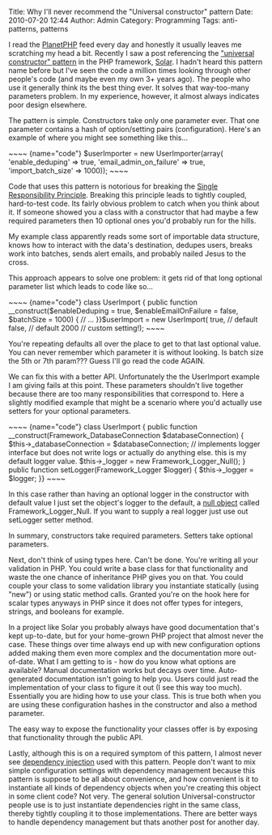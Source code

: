 Title: Why I'll never recommend the "Universal constructor" pattern
Date: 2010-07-20 12:44
Author: Admin
Category: Programming
Tags: anti-patterns, patterns

I read the [PlanetPHP][] feed every day and honestly it usually leaves
me scratching my head a bit. Recently I saw a post referencing the
["universal constructor" pattern][] in the PHP framework, [Solar][]. I
hadn't heard this pattern name before but I've seen the code a million
times looking through other people's code (and maybe even my own 3+
years ago). The people who use it generally think its the best thing
ever. It solves that way-too-many parameters problem. In my experience,
however, it almost always indicates poor design elsewhere.

</p>

The pattern is simple. Constructors take only one parameter ever. That
one parameter contains a hash of option/setting pairs (configuration).
Here's an example of where you might see something like this...

</p>

<p>
~~~~ {name="code"}
$userImporter = new UserImporter(array(    'enable_deduping' => true,    'email_admin_on_failure' => true,    'import_batch_size' => 1000));
~~~~

</p>

Code that uses this pattern is notorious for breaking the [Single
Responsibility Principle][]. Breaking this principle leads to tightly
coupled, hard-to-test code. Its fairly obvious problem to catch when you
think about it. If someone showed you a class with a constructor that
had maybe a few required parameters then 10 optional ones you'd probably
run for the hills.

</p>

My example class apparently reads some sort of importable data
structure, knows how to interact with the data's destination, dedupes
users, breaks work into batches, sends alert emails, and probably nailed
Jesus to the cross.

</p>

This approach appears to solve one problem: it gets rid of that long
optional parameter list which leads to code like so...

</p>

<p>
~~~~ {name="code"}
class UserImport {    public function __construct($enableDeduping = true, $enableEmailOnFailure = false, $batchSize = 1000) {        // ...    }}$userImport = new UserImport(    true,  // default    false, // default    2000   // custom setting!);
~~~~

</p>

You're repeating defaults all over the place to get to that last
optional value. You can never remember which parameter it is without
looking. Is batch size the 5th or 7th param??? Guess I'll go read the
code AGAIN.

</p>

We can fix this with a better API. Unfortunately the the UserImport
example I am giving fails at this point. These parameters shouldn't live
together because there are too many responsibilities that correspond to.
Here a slightly modified example that might be a scenario where you'd
actually use setters for your optional parameters.

</p>

<p>
~~~~ {name="code"}
class UserImport {    public function __construct(Framework_DatabaseConnection $databaseConnection) {        $this->_databaseConnection = $databaseConnection;                // implements logger interface but does not write logs or actually do anything else.  this is my default logger value.        $this->_logger = new Framework_Logger_Null();     }        public function setLogger(Framework_Logger $logger) {        $this->_logger = $logger;    }}
~~~~

</p>

In this case rather than having an optional logger in the constructor
with default value I just set the object's logger to the default, a
[null object][] called Framework\_Logger\_Null. If you want to supply a
real logger just use out setLogger setter method.

</p>

In summary, constructors take required parameters. Setters take optional
parameters.

</p>

Next, don't think of using types here. Can't be done. You're writing all
your validation in PHP. You could write a base class for that
functionality and waste the one chance of inheritance PHP gives you on
that. You could couple your class to some validation library you
instantiate statically (using "new") or using static method calls.
Granted you're on the hook here for scalar types anyways in PHP since it
does not offer types for integers, strings, and booleans for example.

</p>

In a project like Solar you probably always have good documentation
that's kept up-to-date, but for your home-grown PHP project that almost
never the case. These things over time always end up with new
configuration options added making them even more complex and the
documentation more out-of-date. What I am getting to is - how do you
know what options are available? Manual documentation works but decays
over time. Auto-generated documentation isn't going to help you. Users
could just read the implementation of your class to figure it out (I see
this way too much). Essentially you are hiding how to use your class.
This is true both when you are using these configuration hashes in the
constructor and also a method parameter.

</p>

The easy way to expose the functionality your classes offer is by
exposing that functionality through the public API.

</p>

Lastly, although this is on a required symptom of this pattern, I almost
never see [dependency injection][] used with this pattern. People don't
want to mix simple configuration settings with dependency management
because this pattern is suppose to be all about convenience, and how
convenient is it to instantiate all kinds of dependency objects when
you're creating this object in some client code? Not very. The general
solution Universal-constructor people use is to just instantiate
dependencies right in the same class, thereby tightly coupling it to
those implementations. There are better ways to handle dependency
management but thats another post for another day.

</p>

  [PlanetPHP]: http://www.planet-php.net/
  ["universal constructor" pattern]: http://solarphp.com/manual/appendix-standards.constructor
  [Solar]: http://solarphp.com/
  [Single Responsibility Principle]: http://en.wikipedia.org/wiki/Single_responsibility_principle
  [null object]: http://en.wikipedia.org/wiki/Null_Object_pattern
  [dependency injection]: http://en.wikipedia.org/wiki/Dependency_injection

